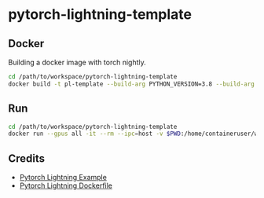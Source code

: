 # pytorch-lightning-template

## Docker
Building a docker image with torch nightly.

```bash
cd /path/to/workspace/pytorch-lightning-template
docker build -t pl-template --build-arg PYTHON_VERSION=3.8 --build-arg CUDA_VERSION=10.2 --build-arg LIGHTNING_VERSION=0.8.5 -f docker/Dockerfile .
```

## Run

```bash
cd /path/to/workspace/pytorch-lightning-template
docker run --gpus all -it --rm --ipc=host -v $PWD:/home/containeruser/workspace pl-template  python3 workspace/gpu_template.py
```

## Credits
- [Pytorch Lightning Example](https://github.com/PyTorchLightning/pytorch-lightning/blob/0.8.5/pl_examples/)
- [Pytorch Lightning Dockerfile](https://github.com/PyTorchLightning/pytorch-lightning/blob/0.8.5/dockers/conda/Dockerfile)
